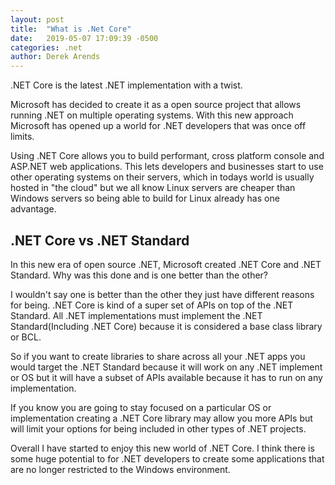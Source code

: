 ```yaml
---
layout: post
title:  "What is .Net Core"
date:   2019-05-07 17:09:39 -0500
categories: .net
author: Derek Arends
---
```


.NET Core is the latest .NET implementation with a twist.

Microsoft has decided to create it as a open source project that allows running .NET on multiple operating systems.  With this new approach Microsoft has opened up a world for .NET developers that was once off limits.

Using .NET Core allows you to build performant, cross platform console and ASP.NET web applications.  This lets developers and businesses start to use other operating systems on their servers, which in todays world is usually hosted in "the cloud" but we all know Linux servers are cheaper than Windows servers so being able to build for Linux already has one advantage.

## .NET Core vs .NET Standard

In this new era of open source .NET, Microsoft created .NET Core and .NET Standard.  Why was this done and is one better than the other?

I wouldn't say one is better than the other they just have different reasons for being.  .NET Core is kind of a super set of APIs on top of the .NET Standard.  All .NET implementations must implement the .NET Standard(Including .NET Core) because it is considered a base class library or BCL.  

So if you want to create libraries to share across all your .NET apps you would target the .NET Standard because it will work on any .NET implement or OS but it will have a subset of APIs available because it has to run on any implementation.

If you know you are going to stay focused on a particular OS or implementation creating a .NET Core library may allow you more  APIs but will limit your options for being included in other types of .NET projects.

Overall I have started to enjoy this new world of .NET Core.  I think there is some huge potential to for .NET developers to create some applications that are no longer restricted to the Windows environment.  
